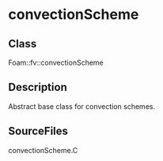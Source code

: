 # convectionScheme 
## Class
Foam::fv::convectionScheme

## Description
Abstract base class for convection schemes.

## SourceFiles
convectionScheme.C

